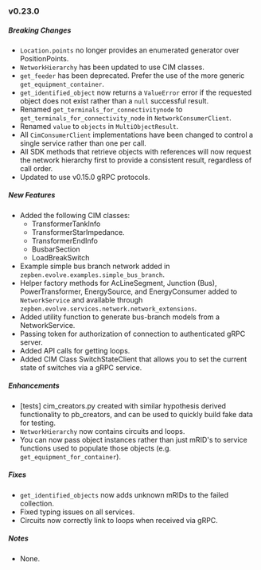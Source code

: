 ### v0.23.0

##### Breaking Changes
* `Location.points` no longer provides an enumerated generator over PositionPoints.
* `NetworkHierarchy` has been updated to use CIM classes.
* `get_feeder` has been deprecated. Prefer the use of the more generic `get_equipment_container`.
* `get_identified_object` now returns a `ValueError` error if the requested object does not exist rather than a `null` successful result.
* Renamed `get_terminals_for_connectivitynode` to `get_terminals_for_connectivity_node` in `NetworkConsumerClient`.
* Renamed `value` to `objects` in `MultiObjectResult`.
* All `CimConsumerClient` implementations have been changed to control a single service rather than one per call.
* All SDK methods that retrieve objects with references will now request the network hierarchy first to provide
  a consistent result, regardless of call order.
* Updated to use v0.15.0 gRPC protocols.

##### New Features
* Added the following CIM classes:
  * TransformerTankInfo
  * TransformerStarImpedance.
  * TransformerEndInfo
  * BusbarSection
  * LoadBreakSwitch
* Example simple bus branch network added in `zepben.evolve.examples.simple_bus_branch`.
* Helper factory methods for AcLineSegment, Junction (Bus), PowerTransformer, EnergySource, and EnergyConsumer added to `NetworkService` and available
through `zepben.evolve.services.network.network_extensions`.
* Added utility function to generate bus-branch models from a NetworkService.
* Passing token for authorization of connection to authenticated gRPC server.
* Added API calls for getting loops.
* Added CIM Class SwitchStateClient that allows you to set the current state of switches via a gRPC service.

##### Enhancements
* [tests] cim_creators.py created with similar hypothesis derived functionality to pb_creators, and can be used to quickly build fake data for testing.
* `NetworkHierarchy` now contains circuits and loops.
* You can now pass object instances rather than just mRID's to service functions
  used to populate those objects (e.g. `get_equipment_for_container`).

##### Fixes
* `get_identified_objects` now adds unknown mRIDs to the failed collection.
* Fixed typing issues on all services.
* Circuits now correctly link to loops when received via gRPC.

##### Notes
* None.
